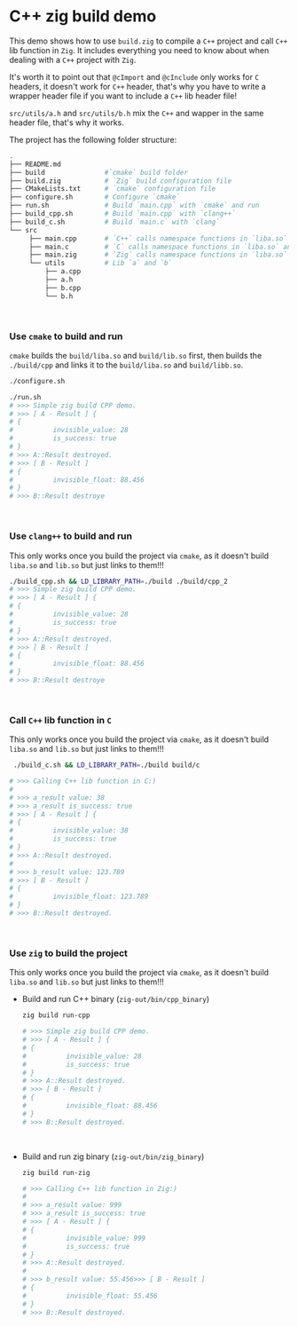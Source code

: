 # C++ zig build demo

This demo shows how to use `build.zig` to compile a `C++` project and call `C++`
lib function in `Zig`. It includes everything you need to know about when dealing
with a `C++` project with `Zig`.

It's worth it to point out that `@cImport` and `@cInclude` only works for `C`
headers, it doesn't work for `C++` header, that's why you have to write a wrapper
header file if you want to include a `C++` lib header file!

`src/utils/a.h` and `src/utils/b.h` mix the `C++` and wapper in the same header
file, that's why it works.

The project has the following folder structure:

```bash
.
├── README.md
├── build               #`cmake` build folder
├── build.zig           # `Zig` build configuration file
├── CMakeLists.txt      # `cmake` configuration file
├── configure.sh        # Configure `cmake`
├── run.sh              # Build `main.cpp` with `cmake` and run
├── build_cpp.sh        # Build `main.cpp` with `clang++`
├── build_c.sh          # Build `main.c` with `clang`
└── src
     ├── main.cpp       # `C++` calls namespace functions in `liba.so` and `lib.so`
     ├── main.c         # `C` calls namespace functions in `liba.so` and `lib.so`
     ├── main.zig       # `Zig` calls namespace functions in `liba.so` and `lib.so`
     └── utils          # Lib `a` and `b`
         ├── a.cpp
         ├── a.h
         ├── b.cpp
         └── b.h
```

</br>

### Use `cmake` to build and run

`cmake` builds the `build/liba.so` and `build/lib.so` first, then builds the
`./build/cpp` and links it to the `build/liba.so`  and `build/libb.so`.

```bash
./configure.sh

./run.sh
# >>> Simple zig build CPP demo.
# >>> [ A - Result ] {
# {
#          invisible_value: 28
#          is_success: true
# }
# >>> A::Result destroyed.
# >>> [ B - Result ]
# {
#          invisible_float: 88.456
# }
# >>> B::Result destroye
```

</br>

### Use `clang++` to build and run

This only works once you build the project via `cmake`, as it doesn't build
`liba.so` and `lib.so` but just links to them!!!

```bash
./build_cpp.sh && LD_LIBRARY_PATH=./build ./build/cpp_2
# >>> Simple zig build CPP demo.
# >>> [ A - Result ] {
# {
#          invisible_value: 28
#          is_success: true
# }
# >>> A::Result destroyed.
# >>> [ B - Result ]
# {
#          invisible_float: 88.456
# }
# >>> B::Result destroye
```

</br>

### Call `C++` lib function in `C`

This only works once you build the project via `cmake`, as it doesn't build
`liba.so` and `lib.so` but just links to them!!!

```bash
 ./build_c.sh && LD_LIBRARY_PATH=./build build/c

# >>> Calling C++ lib function in C:)
#
# >>> a_result value: 38
# >>> a_result is_success: true
# >>> [ A - Result ] {
# {
#          invisible_value: 38
#          is_success: true
# }
# >>> A::Result destroyed.
#
# >>> b_result value: 123.789
# >>> [ B - Result ]
# {
#          invisible_float: 123.789
# }
# >>> B::Result destroyed.
```

</br>

### Use `zig` to build the project

This only works once you build the project via `cmake`, as it doesn't build
`liba.so` and `lib.so` but just links to them!!!

- Build and run C++ binary (`zig-out/bin/cpp_binary`)

    ```bash
    zig build run-cpp

    # >>> Simple zig build CPP demo.
    # >>> [ A - Result ] {
    # {
    #          invisible_value: 28
    #          is_success: true
    # }
    # >>> A::Result destroyed.
    # >>> [ B - Result ]
    # {
    #          invisible_float: 88.456
    # }
    # >>> B::Result destroyed.
    ```

    </br>

- Build and run zig binary (`zig-out/bin/zig_binary`)

    ```bash
    zig build run-zig

    # >>> Calling C++ lib function in Zig:)
    #
    # >>> a_result value: 999
    # >>> a_result is_success: true
    # >>> [ A - Result ] {
    # {
    #          invisible_value: 999
    #          is_success: true
    # }
    # >>> A::Result destroyed.
    #
    # >>> b_result value: 55.456>>> [ B - Result ]
    # {
    #          invisible_float: 55.456
    # }
    # >>> B::Result destroyed.
    ```

    </br>

